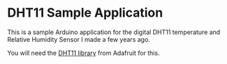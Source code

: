 # DHT11 Sample Application
This is a sample Arduino application for the digital DHT11 temperature and Relative Humidity Sensor I made a few years ago.

You will need the [DHT11 library](https://github.com/adafruit/DHT-sensor-library) from Adafruit for this.
